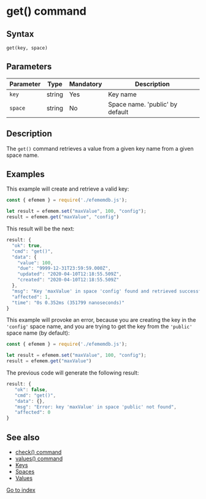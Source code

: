 # get() command

## **Syntax** 

`get(key, space)`



## **Parameters**

| Parameter | Type   | Mandatory | Description                     |
| --------- | ------ | --------- | ------------------------------- |
| `key`     | string | Yes       | Key name                        |
| `space`   | string | No        | Space name. 'public' by default |



## **Description**

The `get()` command retrieves a value from a given key name from a given space name. 



## **Examples**

This example will create and retrieve a valid key:

```javascript
const { efemem } = require('./efememdb.js');

let result = efemem.set("maxValue", 100, "config");
result = efemem.get("maxValue", "config")
```



This result will be the next:

```javascript
result: {
  "ok": true,
  "cmd": "get()",
  "data": {
    "value": 100,
    "due": "9999-12-31T23:59:59.000Z",
    "updated": "2020-04-10T12:18:55.509Z",
    "created": "2020-04-10T12:18:55.509Z"
  },
  "msg": "Key 'maxValue' in space 'config' found and retrieved successfully",
  "affected": 1,
  "time": "0s 0.352ms (351799 nanoseconds)"
}
```



This example will provoke an error, because you are creating the key in the `'config'` space name, and you are trying to get the key from the `'public'` space name (by default):

```javascript
const { efemem } = require('./efememdb.js');

let result = efemem.set("maxValue", 100, "config");
result = efemem.get("maxValue")
```



The previous code will generate the following result:

```javascript
result: {  
   "ok": false,  
   "cmd": "get()",  
   "data": {},  
   "msg": "Error: key 'maxValue' in space 'public' not found",  
   "affected": 0 
} 
```



## See also

- [check() command](command-check.md)
- [values() command](command-values.md)
- [Keys](keys.md)
- [Spaces](spaces.md)
- [Values](values.md)



[Go to index](index.md)